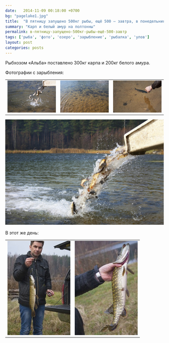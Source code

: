 ```yaml
---
date:   2014-11-09 00:18:00 +0700
bg: "pagelake1.jpg"
title:  "В пятницу запущено 500кг рыбы, ещё 500 — завтра, в понедельник"
summary: "Карп и белый амур на полтонны"  
permalink: в-пятницу-запущено-500кг-рыбы-ещё-500-завтр
tags: ['рыба', 'фото', 'озеро', 'зарыбление', 'рыбалка', 'улов']
layout: post
categories: posts
---
```


Рыбхозом «Альба» поставлено 300кг карпа и 200кг белого амура.

Фотографии с зарыбления:

|  |  |  |
|--|--|--|
|![alt text](/wp-content/uploads/2014/11/IMG_0286_web-300x200.jpg) |![alt text](/wp-content/uploads/2014/11/IMG_0285_web545f73c53275d-300x200.jpg)  |![alt text](/wp-content/uploads/2014/11/IMG_0290_web-300x200.jpg)  |

![alt text](/wp-content/uploads/2014/11/IMG_0281_web545f73c482c37-1024x682.jpg)

В этот же день:

|  |  | 
|--|--|
|![alt text](/wp-content/uploads/2014/11/IMG_0296_web-200x300.jpg) |![alt text](/wp-content/uploads/2014/11/IMG_0297_web-200x300.jpg)  |
